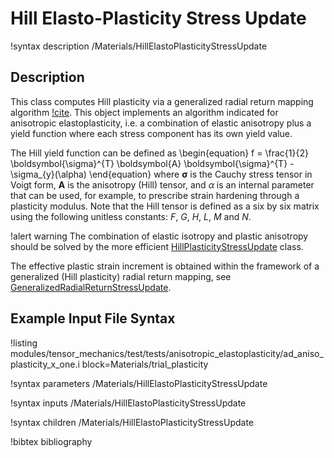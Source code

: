 # Hill Elasto-Plasticity Stress Update

!syntax description /Materials/HillElastoPlasticityStressUpdate

## Description

This class computes Hill plasticity via a generalized radial return mapping algorithm [!cite](versino2018generalized). This object implements an algorithm indicated for anisotropic elastoplasticity, i.e. a combination of elastic anisotropy plus a yield function where each stress component has its own yield value.

The Hill yield function can be defined as
\begin{equation}
f = \frac{1}{2} \boldsymbol{\sigma}^{T} \boldsymbol{A} \boldsymbol{\sigma}^{T} - \sigma_{y}(\alpha)
\end{equation}
where $\boldsymbol{\sigma}$ is the Cauchy stress tensor in Voigt form, $\boldsymbol{A}$ is the anisotropy (Hill) tensor, and $\alpha$ is an internal parameter that can be used, for example, to prescribe strain hardening through a plasticity modulus. Note that the Hill tensor is defined as a six by six matrix using the following unitless constants: $F$, $G$, $H$, $L$, $M$ and $N$.

!alert warning
The combination of elastic isotropy and plastic anisotropy should be solved by the more efficient [HillPlasticityStressUpdate](/HillPlasticityStressUpdate.md) class.

The effective plastic strain increment is obtained within the framework of a generalized (Hill plasticity) radial return mapping, see
[GeneralizedRadialReturnStressUpdate](/GeneralizedRadialReturnStressUpdate.md).

## Example Input File Syntax

!listing modules/tensor_mechanics/test/tests/anisotropic_elastoplasticity/ad_aniso_plasticity_x_one.i block=Materials/trial_plasticity

!syntax parameters /Materials/HillElastoPlasticityStressUpdate

!syntax inputs /Materials/HillElastoPlasticityStressUpdate

!syntax children /Materials/HillElastoPlasticityStressUpdate

!bibtex bibliography
